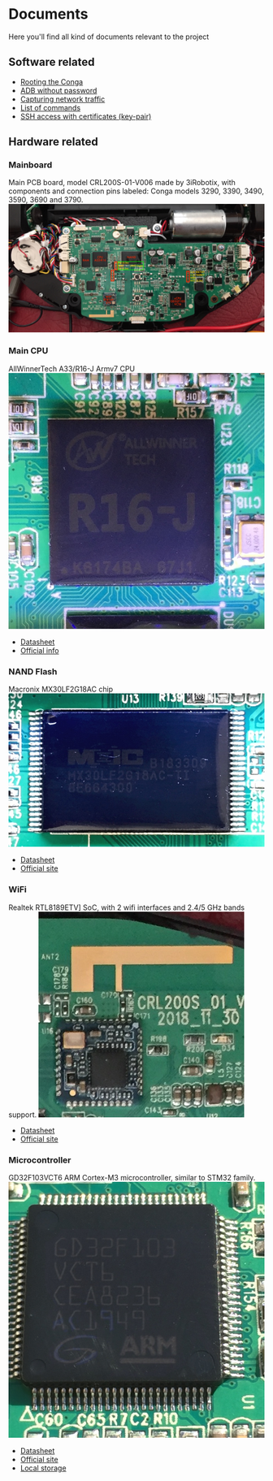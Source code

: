 # Documents

Here you'll find all kind of documents relevant to the project

## Software related
* [Rooting the Conga](rooting-conga.md)
* [ADB without password](adb-without-password.md)
* [Capturing network traffic](capture-network-packets.md)
* [List of commands](robot-commands-list.md)
* [SSH access with certificates (key-pair)](ssh-with-certificate.md)

## Hardware related

### Mainboard
Main PCB board, model CRL200S-01-V006 made by 3iRobotix, with components and connection pins labeled: Conga models 3290, 3390, 3490, 3590, 3690 and 3790.
![CRL200S-PCB-pin-connectors](./assets/CRL200S-PCB-pin-connectors.jpg)

### Main CPU
AllWinnerTech A33/R16-J Armv7 CPU
![A33-R16](./assets/A33-R16.jpg)
* [Datasheet](./assets/R16_Datasheet_V1.4_(1).pdf)
* [Official info](http://linux-sunxi.org/R16)

### NAND Flash
Macronix MX30LF2G18AC chip
![MX30LF2G18AC](./assets/MX30LF2G18AC.jpg)
* [Datasheet](./assets/MX30LF2G18AC_3V_2Gb_v1.4.pdf)
* [Official site](https://www.macronix.com/en-us/products/NAND-Flash/SLC-NAND-Flash/Pages/spec.aspx?p=MX30LF2G18AC&m=SLC+NAND&n=PM2129)

### WiFi
Realtek RTL8189ETV] SoC, with 2 wifi interfaces and 2.4/5 GHz bands support.
![RTL8189ETV](./assets/RTL8189ETV.jpg)
* [Datasheet](./assets/Wifi-Soc-RTL8189ETV-datasheet.pdf)
* [Official site](https://www.realtek.com/en/products/communications-network-ics/item/rtl8189etv)

### Microcontroller
GD32F103VCT6 ARM Cortex-M3 microcontroller, similar to STM32 family.
![GD32F103VCT6](./assets/GD32F103x/GD32F103VCT6.jpg)
* [Datasheet](./assets/GD32F103x/GD32F103xx-Datasheet-Rev-2.7.pdf)
* [Official site](https://www.gigadevice.com/microcontroller/gd32f103vct6/)
* [Local storage](./assets/GD32F103x/)
